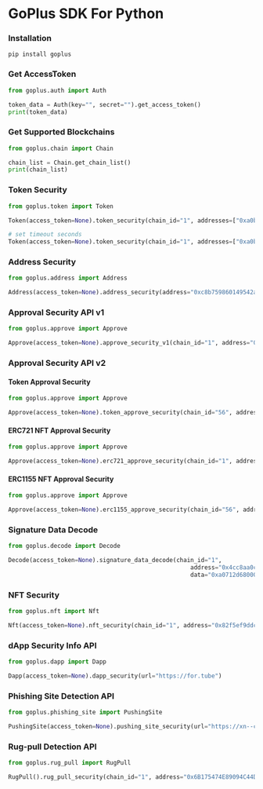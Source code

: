 # GoPlus SDK  For Python

### Installation

```
pip install goplus
```

### Get AccessToken
```python
from goplus.auth import Auth

token_data = Auth(key="", secret="").get_access_token()
print(token_data)
```


### Get Supported Blockchains

```python
from goplus.chain import Chain

chain_list = Chain.get_chain_list()
print(chain_list)
```

### Token Security

```python
from goplus.token import Token

Token(access_token=None).token_security(chain_id="1", addresses=["0xa0b86991c6218b36c1d19d4a2e9eb0ce3606eb48"])

# set timeout seconds
Token(access_token=None).token_security(chain_id="1", addresses=["0xa0b86991c6218b36c1d19d4a2e9eb0ce3606eb48"], **{"_request_timeout": 10})

```

### Address Security

```python
from goplus.address import Address

Address(access_token=None).address_security(address="0xc8b759860149542a98a3eb57c14aadf59d6d89b9")

```


### Approval Security API v1
```python
from goplus.approve import Approve

Approve(access_token=None).approve_security_v1(chain_id="1", address="0x4639cd8cd52ec1cf2e496a606ce28d8afb1c792f")

```


### Approval Security API v2

#### Token Approval Security

```python
from goplus.approve import Approve

Approve(access_token=None).token_approve_security(chain_id="56", address="0xd018e2b543a2669410537f96293590138cacedf3")

```

#### ERC721 NFT Approval Security

```python
from goplus.approve import Approve

Approve(access_token=None).erc721_approve_security(chain_id="1", address="0xd95dbdab08a9fed2d71ac9c3028aac40905d8cf3")

```

#### ERC1155 NFT Approval Security

```python
from goplus.approve import Approve

Approve(access_token=None).erc1155_approve_security(chain_id="56", address="0xb0dccbb9c4a65a94a41a0165aaea79c8b2fc54ce")

```


### Signature Data Decode
```python
from goplus.decode import Decode

Decode(access_token=None).signature_data_decode(chain_id="1",
                                                    address="0x4cc8aa0c6ffbe18534584da9b592aa438733ee66",
                                                    data="0xa0712d680000000000000000000000000000000000000000000000000000000062fee481")

```
### NFT Security
```python
from goplus.nft import Nft

Nft(access_token=None).nft_security(chain_id="1", address="0x82f5ef9ddc3d231962ba57a9c2ebb307dc8d26c2")

```

### dApp Security Info API
```python
from goplus.dapp import Dapp

Dapp(access_token=None).dapp_security(url="https://for.tube")

```

### Phishing Site Detection API
```python
from goplus.phishing_site import PushingSite

PushingSite(access_token=None).pushing_site_security(url="https://xn--cm-68s.cc/")

```

### Rug-pull Detection API
```python
from goplus.rug_pull import RugPull

RugPull().rug_pull_security(chain_id="1", address="0x6B175474E89094C44Da98b954EedeAC495271d0F")
```
